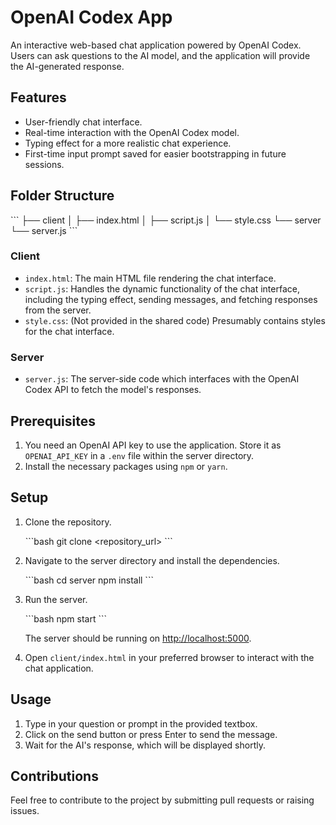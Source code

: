 # OpenAI Codex App

An interactive web-based chat application powered by OpenAI Codex. Users can ask questions to the AI model, and the application will provide the AI-generated response.

## Features

- User-friendly chat interface.
- Real-time interaction with the OpenAI Codex model.
- Typing effect for a more realistic chat experience.
- First-time input prompt saved for easier bootstrapping in future sessions.

## Folder Structure

\```
├── client
│   ├── index.html
│   ├── script.js
│   └── style.css
└── server
    └── server.js
\```

### Client

- `index.html`: The main HTML file rendering the chat interface.
- `script.js`: Handles the dynamic functionality of the chat interface, including the typing effect, sending messages, and fetching responses from the server.
- `style.css`: (Not provided in the shared code) Presumably contains styles for the chat interface.

### Server

- `server.js`: The server-side code which interfaces with the OpenAI Codex API to fetch the model's responses.

## Prerequisites

1. You need an OpenAI API key to use the application. Store it as `OPENAI_API_KEY` in a `.env` file within the server directory.
2. Install the necessary packages using `npm` or `yarn`.

## Setup

1. Clone the repository.

    \```bash
    git clone <repository_url>
    \```

2. Navigate to the server directory and install the dependencies.

    \```bash
    cd server
    npm install
    \```

3. Run the server.

    \```bash
    npm start
    \```

    The server should be running on [http://localhost:5000](http://localhost:5000).

4. Open `client/index.html` in your preferred browser to interact with the chat application.

## Usage

1. Type in your question or prompt in the provided textbox.
2. Click on the send button or press Enter to send the message.
3. Wait for the AI's response, which will be displayed shortly.

## Contributions

Feel free to contribute to the project by submitting pull requests or raising issues.

